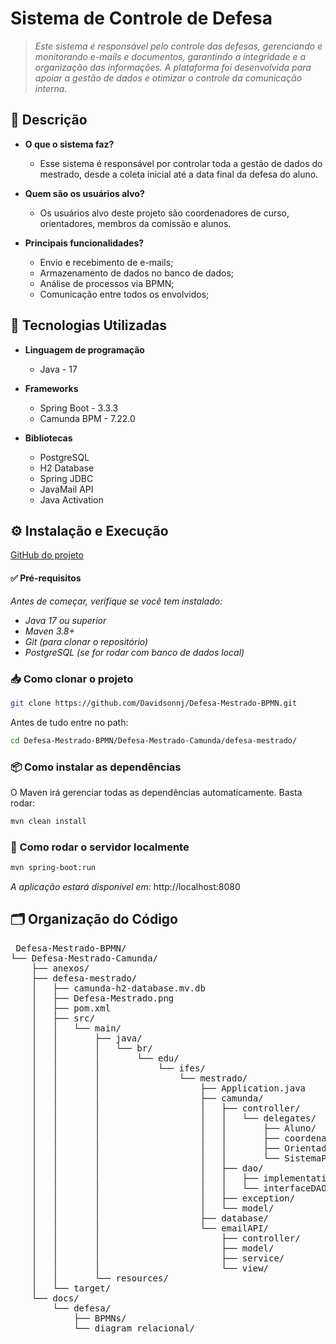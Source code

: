 # Sistema de Controle de Defesa
> *Este sistema é responsável pelo controle das defesas, gerenciando e monitorando e-mails e documentos, garantindo a integridade e a organização das informações. A plataforma foi desenvolvida para apoiar a gestão de dados e otimizar o controle da comunicação interna.*

## 📄 Descrição
- **O que o sistema faz?**

  - Esse sistema é responsável por controlar toda a gestão de dados do mestrado, desde a coleta inicial até a data final da defesa do aluno.

- **Quem são os usuários alvo?**

  - Os usuários alvo deste projeto são coordenadores de curso, orientadores, membros da comissão e alunos. 

- **Principais funcionalidades?**
  - Envio e recebimento de e-mails;
  - Armazenamento de dados no banco de dados;
  - Análise de processos via BPMN;
  - Comunicação entre todos os envolvidos;

## 🚀 Tecnologias Utilizadas
- **Linguagem de programação**
  - Java - 17
    
- **Frameworks**
  - Spring Boot - 3.3.3
  - Camunda BPM - 7.22.0

- **Bibliotecas**
  - PostgreSQL
  - H2 Database
  - Spring JDBC
  - JavaMail API
  - Java Activation

## ⚙️ Instalação e Execução 

[GitHub do projeto](https://github.com/Davidsonnj/Defesa-Mestrado-BPMN)

#### ✅ Pré-requisitos
*Antes de começar, verifique se você tem instalado:*

- *Java 17 ou superior*
- *Maven 3.8+*
- *Git (para clonar o repositório)*
- *PostgreSQL (se for rodar com banco de dados local)*
  
### 📥 Como clonar o projeto

```bash
git clone https://github.com/Davidsonnj/Defesa-Mestrado-BPMN.git
```

Antes de tudo entre no path:

```bash
cd Defesa-Mestrado-BPMN/Defesa-Mestrado-Camunda/defesa-mestrado/
```

### 📦 Como instalar as dependências
O Maven irá gerenciar todas as dependências automaticamente. Basta rodar:

```bash
mvn clean install
```
### 🎯 Como rodar o servidor localmente

```bash
mvn spring-boot:run
```
*A aplicação estará disponível em:* http://localhost:8080

## 🗂️ Organização do Código

<pre> Defesa-Mestrado-BPMN/
└── Defesa-Mestrado-Camunda/
    ├── anexos/
    ├── defesa-mestrado/
    │   ├── camunda-h2-database.mv.db
    │   ├── Defesa-Mestrado.png
    │   ├── pom.xml
    │   ├── src/
    │   │   └── main/
    │   │       ├── java/
    │   │       │   └── br/
    │   │       │       └── edu/
    │   │       │           └── ifes/
    │   │       │               └── mestrado/
    │   │       │                   ├── Application.java
    │   │       │                   ├── camunda/
    │   │       │                   │   ├── controller/
    │   │       │                   │   │   └── delegates/
    │   │       │                   │   │       ├── Aluno/
    │   │       │                   │   │       ├── coordenacao/
    │   │       │                   │   │       ├── Orientador/
    │   │       │                   │   │       └── SistemaPrincipal/
    │   │       │                   │   ├── dao/
    │   │       │                   │   │   ├── implementations/
    │   │       │                   │   │   └── interfaceDAO/
    │   │       │                   │   ├── exception/
    │   │       │                   │   └── model/
    │   │       │                   ├── database/
    │   │       │                   └── emailAPI/
    │   │       │                       ├── controller/
    │   │       │                       ├── model/
    │   │       │                       ├── service/
    │   │       │                       └── view/
    │   │       └── resources/
    │   └── target/
    └── docs/
        └── defesa/
            ├── BPMNs/
            └── diagram_relacional/</pre>
